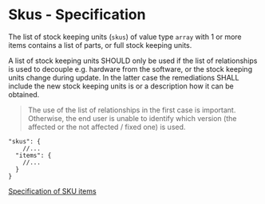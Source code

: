 # Skus - Specification

The list of stock keeping units (`skus`) of value type `array` with 1 or more items contains a list of parts, or full
stock keeping units.

A list of stock keeping units SHOULD only be used if the list of relationships is used to decouple e.g. hardware from
the software, or the stock keeping units change during update. In the latter case the remediations SHALL include the new
stock keeping units is or a description how it can be obtained.

> The use of the list of relationships in the first case is important. Otherwise, the end user is unable to identify
> which version (the affected or the not affected / fixed one) is used.

```
"skus": {
    //...
  "items": {
    //...
  }
}
```

[Specification of SKU items](skus/sku-spec.en.md)

